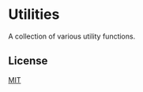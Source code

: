 # Utilities
A collection of various utility functions.

## License
[MIT](https://github.com/lorenstuff/utilities/blob/main/LICENSE.md)
